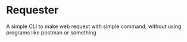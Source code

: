 # Requester
A simple CLI to make web request with simple command, without using programs like postman or something
